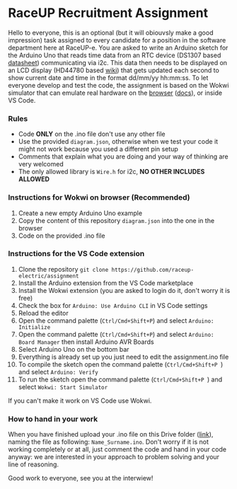 # RaceUP Recruitment Assignment

Hello to everyone, this is an optional (but it will obiouvsly make a good impression) task assigned to every candidate for a position in the software department here at RaceUP-e.
You are asked to write an Arduino sketch for the Arduino Uno that reads time data from an RTC device (DS1307 based [datasheet](https://www.analog.com/media/en/technical-documentation/data-sheets/DS1307.pdf)) communicating via i2c.
This data then needs to be displayed on an LCD display (HD44780 based [wiki](https://en.wikipedia.org/wiki/Hitachi_HD44780_LCD_controller)) that gets updated each second to show current date and time in the format dd/mm/yy hh:mm:ss.
To let everyone develop and test the code, the assignment is based on the Wokwi simulator that can emulate real hardware on the [browser](https://wokwi.com) ([docs](https://docs.wokwi.com)), or inside VS Code.

### Rules

- Code **ONLY** on the .ino file don't use any other file
- Use the provided ```diagram.json```, otherwise when we test your code it might not work because you used a different pin setup
- Comments that explain what you are doing and your way of thinking are very welcomed
- The only allowed library is ```Wire.h``` for i2c, **NO OTHER INCLUDES ALLOWED**

### Instructions for Wokwi on browser (Recommended)

1. Create a new empty Arduino Uno example
2. Copy the content of this repository ```diagram.json``` into the one in the browser
3. Code on the provided .ino file

### Instructions for the VS Code extension

1. Clone the repository ```git clone https://github.com/raceup-electric/assignment```
2. Install the Arduino extension from the VS Code marketplace
3. Install the Wokwi extension (you are asked to login do it, don't worry it is free)
4. Check the box for ```Arduino: Use Arduino CLI``` in VS Code settings
5. Reload the editor
6. Open the command palette (```Ctrl/Cmd+Shift+P```) and select ```Arduino: Initialize```
7. Open the command palette (```Ctrl/Cmd+Shift+P```) and select ```Arduino: Board Manager``` then install Arduino AVR Boards
8. Select Arduino Uno on the bottom bar
9. Everything is already set up you just need to edit the assignment.ino file
10. To compile the sketch open the command palette (```Ctrl/Cmd+Shift+P ```) and select ```Arduino: Verify```
11. To run the sketch open the command palette (```Ctrl/Cmd+Shift+P ```) and select ```Wokwi: Start Simulator```

If you can't make it work on VS Code use Wokwi.

### How to hand in your work

When you have finished upload your .ino file on this Drive folder ([link](https://drive.google.com/drive/u/2/folders/1QNPZIOmZPI7KaI9Esfqvc2IddM774P5Q)), naming the file as following: ```Name_Surname.ino```.
Don't worry if it is not working completely or at all, just comment the code and hand in your code anyway: we are interested in your approach to problem solving and your line of reasoning.

Good work to everyone, see you at the interwiew!